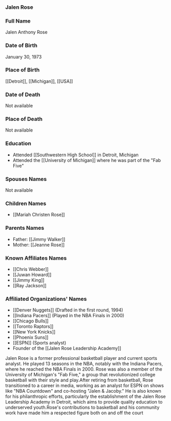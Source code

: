 ### Jalen Rose

### Full Name

Jalen Anthony Rose

### Date of Birth

January 30, 1973

### Place of Birth

[[Detroit]], [[Michigan]], [[USA]]

### Date of Death

Not available

### Place of Death

Not available

### Education

- Attended [[Southwestern High School]] in Detroit, Michigan
- Attended the [[University of Michigan]] where he was part of the "Fab Five"

### Spouses Names

Not available

### Children Names

- [[Mariah Christen Rose]]

### Parents Names

- Father: [[Jimmy Walker]]
- Mother: [[Jeanne Rose]]

### Known Affiliates Names

- [[Chris Webber]]
- [[Juwan Howard]]
- [[Jimmy King]]
- [[Ray Jackson]]

### Affiliated Organizations' Names

- [[Denver Nuggets]] (Drafted in the first round, 1994)
- [[Indiana Pacers]] (Played in the NBA Finals in 2000)
- [[Chicago Bulls]]
- [[Toronto Raptors]]
- [[New York Knicks]]
- [[Phoenix Suns]]
- [[ESPN]] (Sports analyst)
- Founder of the [[Jalen Rose Leadership Academy]]

Jalen Rose is a former professional basketball player and current sports analyst. He played 13 seasons in the NBA, notably with the Indiana Pacers, where he reached the NBA Finals in 2000. Rose was also a member of the University of Michigan's "Fab Five," a group that revolutionized college basketball with their style and play.After retiring from basketball, Rose transitioned to a career in media, working as an analyst for ESPN on shows like "NBA Countdown" and co-hosting "Jalen & Jacoby." He is also known for his philanthropic efforts, particularly the establishment of the Jalen Rose Leadership Academy in Detroit, which aims to provide quality education to underserved youth.Rose's contributions to basketball and his community work have made him a respected figure both on and off the court